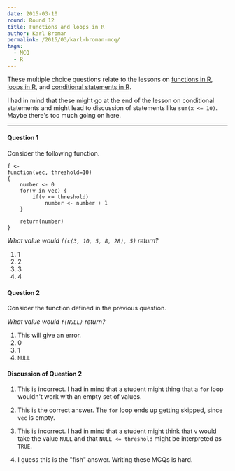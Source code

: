 ```yaml
---
date: 2015-03-10
round: Round 12
title: Functions and loops in R
author: Karl Broman
permalink: /2015/03/karl-broman-mcq/
tags:
  - MCQ
  - R
---
```


These multiple choice questions relate to the lessons on
[functions in R](http://swcarpentry.github.io/r-novice-inflammation/02-func-R.html),
[loops in R](http://swcarpentry.github.io/r-novice-inflammation/03-loops-R.html), and
[conditional statements in R](http://swcarpentry.github.io/r-novice-inflammation/04-cond.html).

I had in mind that these might go at the end of the lesson on
conditional statements and might lead to discussion of statements like
`sum(x <= 10)`. Maybe there's too much going on here.

---

#### Question 1

Consider the following function.

    f <-
    function(vec, threshold=10)
    {
        number <- 0
        for(v in vec) {
            if(v <= threshold)
                number <- number + 1
        }
    
        return(number)
    }

_What value would `f(c(3, 10, 5, 8, 28), 5)` return?_

1.  1
2.  2
3.  3
4.  4

#### Question 2

Consider the function defined in the previous question.

_What value would `f(NULL)` return?_

1.  This will give an error.
2.  0
3.  1
4.  `NULL`


#### Discussion of Question 2

1.  This is incorrect. I had in mind that a student might thing that a `for` loop wouldn't work with an empty set of values.

2.  This is the correct answer. The `for` loop ends up getting skipped, since `vec` is empty.

3.  This is incorrect. I had in mind that a student might think that `v` would take the value `NULL` and that `NULL <= threshold` might be interpreted as `TRUE`.

4.  I guess this is the "fish" answer. Writing these MCQs is hard.
